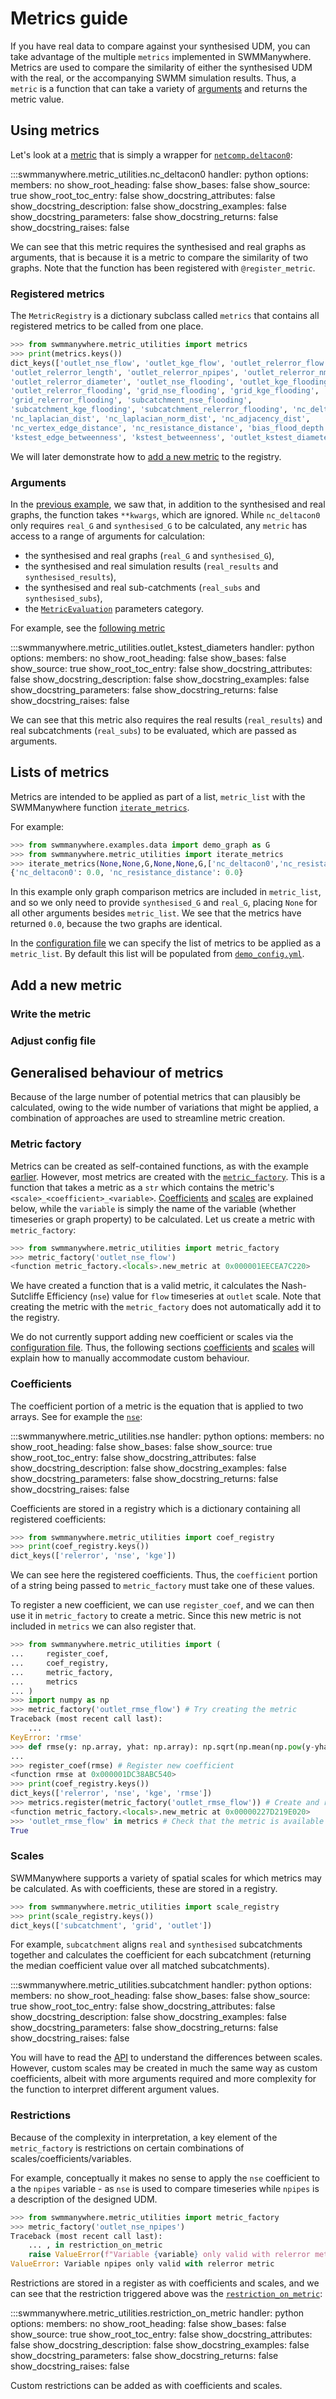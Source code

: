 # Metrics guide

If you have real data to compare against your synthesised UDM, you can take
advantage of the multiple `metrics` implemented in SWMManywhere. Metrics are
used to compare the similarity of either the synthesised UDM with the real, or
the accompanying SWMM simulation results. Thus, a `metric` is a function that
can take a variety of [arguments](#arguments) and returns the metric value.

## Using metrics

Let's look at a [metric](reference-metric-utilities.md#swmmanywhere.metric_utilities.nc_deltacon0)
that is simply a wrapper for [`netcomp.deltacon0`](https://arxiv.org/pdf/2010.16019):

:::swmmanywhere.metric_utilities.nc_deltacon0
    handler: python
    options:
      members: no
      show_root_heading: false
      show_bases: false
      show_source: true
      show_root_toc_entry: false
      show_docstring_attributes: false
      show_docstring_description: false
      show_docstring_examples: false
      show_docstring_parameters: false
      show_docstring_returns: false
      show_docstring_raises: false

We can see that this metric requires the synthesised and real graphs as
arguments, that is because it is a metric to compare the similarity of two graphs.
Note that the function has been registered with `@register_metric`.

### Registered metrics

The `MetricRegistry` is a dictionary subclass called `metrics` that contains all
registered metrics to be called from one place.

``` py
>>> from swmmanywhere.metric_utilities import metrics
>>> print(metrics.keys())
dict_keys(['outlet_nse_flow', 'outlet_kge_flow', 'outlet_relerror_flow',
'outlet_relerror_length', 'outlet_relerror_npipes', 'outlet_relerror_nmanholes',
'outlet_relerror_diameter', 'outlet_nse_flooding', 'outlet_kge_flooding',
'outlet_relerror_flooding', 'grid_nse_flooding', 'grid_kge_flooding',
'grid_relerror_flooding', 'subcatchment_nse_flooding',
'subcatchment_kge_flooding', 'subcatchment_relerror_flooding', 'nc_deltacon0',
'nc_laplacian_dist', 'nc_laplacian_norm_dist', 'nc_adjacency_dist',
'nc_vertex_edge_distance', 'nc_resistance_distance', 'bias_flood_depth',
'kstest_edge_betweenness', 'kstest_betweenness', 'outlet_kstest_diameters'])
```

We will later demonstrate how to [add a new metric](#add-a-new-metric) to the
registry.

### Arguments

In the [previous example](#using-metrics), we saw that, in addition to the synthesised and real
graphs, the function takes `**kwargs`, which are ignored. While `nc_deltacon0` only requires `real_G` and `synthesised_G` to be calculated,
any `metric` has access to a range of arguments for calculation:

- the synthesised and real graphs (`real_G` and `synthesised_G`),
- the synthesised and real simulation results (`real_results` and
`synthesised_results`),
- the synthesised and real sub-catchments (`real_subs` and `synthesised_subs`),
- the [`MetricEvaluation`](reference-parameters.md#swmmanywhere.parameters.MetricEvaluation)
parameters category.

For example, see the [following metric](reference-metric-utilities.md#swmmanywhere.metric_utilities.outlet_kstest_diameters)

:::swmmanywhere.metric_utilities.outlet_kstest_diameters
    handler: python
    options:
      members: no
      show_root_heading: false
      show_bases: false
      show_source: true
      show_root_toc_entry: false
      show_docstring_attributes: false
      show_docstring_description: false
      show_docstring_examples: false
      show_docstring_parameters: false
      show_docstring_returns: false
      show_docstring_raises: false

We can see that this metric also requires the real results (`real_results`) and
real subcatchments (`real_subs`) to be evaluated, which are passed as arguments.

## Lists of metrics

Metrics are intended to be applied as part of a list, `metric_list` with the
SWMManywhere function
[`iterate_metrics`](reference-graph-utilities.md#swmmanywhere.metric_utilities.iterate_metrics).

For example:

```python
>>> from swmmanywhere.examples.data import demo_graph as G
>>> from swmmanywhere.metric_utilities import iterate_metrics
>>> iterate_metrics(None,None,G,None,None,G,['nc_deltacon0','nc_resistance_distance'],None)
{'nc_deltacon0': 0.0, 'nc_resistance_distance': 0.0}
```

In this example only graph comparison metrics are included in `metric_list`, and
so we only need to provide `synthesised_G` and `real_G`, placing `None` for all
other arguments besides `metric_list`. We see that the metrics have returned
`0.0`, because the two graphs are identical.

In the [configuration file](config_guide.md#performance-metrics) we can specify
the list of metrics to be applied as a `metric_list`. By default this list will
be populated from [`demo_config.yml`](reference-defs.md#demo-configuration-file).

## Add a new metric

### Write the metric

### Adjust config file

## Generalised behaviour of metrics

Because of the large number of potential metrics that can plausibly be calculated,
owing to the wide number of variations that might be applied, a combination of
approaches are used to streamline metric creation.

### Metric factory

Metrics can be created as self-contained functions, as with the example
[earlier](#using-metrics). However, most metrics are created with the
[`metric_factory`](reference-metric-utilities.md#swmmanywhere.metric_utilities.metric_factory).
This is a function that takes a metric as a `str` which contains the metric's
`<scale>_<coefficient>_<variable>`. [Coefficients](#coefficients) and
[scales](#scales) are explained below, while the `variable` is simply the name
of the variable (whether timeseries or graph property) to be calculated. Let
us create a metric with `metric_factory`:

``` py
>>> from swmmanywhere.metric_utilities import metric_factory
>>> metric_factory('outlet_nse_flow')
<function metric_factory.<locals>.new_metric at 0x000001EECEA7C220>
```

We have created a function that is a valid metric, it calculates the Nash-Sutcliffe
Efficiency (`nse`) value for `flow` timeseries at `outlet` scale. Note that
creating the metric with the `metric_factory` does not automatically add it to
the registry.

We do not currently support adding new coefficient or scales via the
[configuration file](config_guide.md). Thus, the following sections
[coefficients](#coefficients) and [scales](#scales) will explain how to manually
accommodate custom behaviour.

### Coefficients

The coefficient portion of a metric is the equation that is applied to two arrays.
See for example the
[`nse`](reference-metric-utilities.md#swmmanywhere.metric_utilities.nse):

:::swmmanywhere.metric_utilities.nse
    handler: python
    options:
      members: no
      show_root_heading: false
      show_bases: false
      show_source: true
      show_root_toc_entry: false
      show_docstring_attributes: false
      show_docstring_description: false
      show_docstring_examples: false
      show_docstring_parameters: false
      show_docstring_returns: false
      show_docstring_raises: false

Coefficients are stored in a registry which is a dictionary containing all
registered coefficients:

``` py
>>> from swmmanywhere.metric_utilities import coef_registry
>>> print(coef_registry.keys())
dict_keys(['relerror', 'nse', 'kge'])
```

We can see here the registered coefficients. Thus, the `coefficient` portion of a
string being passed to `metric_factory` must take one of these values.

To register a new coefficient, we can use `register_coef`, and we can then use
it in `metric_factory` to create a metric. Since this new metric is not included
in `metrics` we can also register that.

``` py
>>> from swmmanywhere.metric_utilities import (
...     register_coef, 
...     coef_registry,
...     metric_factory,
...     metrics
... )
>>> import numpy as np
>>> metric_factory('outlet_rmse_flow') # Try creating the metric
Traceback (most recent call last):
    ...
KeyError: 'rmse'
>>> def rmse(y: np.array, yhat: np.array): np.sqrt(np.mean(np.pow(y-yhat,2)))
... 
>>> register_coef(rmse) # Register new coefficient
<function rmse at 0x000001DC38ABC540>
>>> print(coef_registry.keys())
dict_keys(['relerror', 'nse', 'kge', 'rmse'])
>>> metrics.register(metric_factory('outlet_rmse_flow')) # Create and register new metric
<function metric_factory.<locals>.new_metric at 0x00000227D219E020>
>>> 'outlet_rmse_flow' in metrics # Check that the metric is available for use
True
```

### Scales

SWMManywhere supports a variety of spatial scales for which metrics may be calculated.
As with coefficients, these are stored in a registry.

``` py
>>> from swmmanywhere.metric_utilities import scale_registry
>>> print(scale_registry.keys())
dict_keys(['subcatchment', 'grid', 'outlet'])
```

For example, `subcatchment` aligns `real` and `synthesised` subcatchments
together and calculates the coefficient for each subcatchment (returning the
median coefficient value over all matched subcatchments).

:::swmmanywhere.metric_utilities.subcatchment
    handler: python
    options:
      members: no
      show_root_heading: false
      show_bases: false
      show_source: true
      show_root_toc_entry: false
      show_docstring_attributes: false
      show_docstring_description: false
      show_docstring_examples: false
      show_docstring_parameters: false
      show_docstring_returns: false
      show_docstring_raises: false

You will have to read the [API](reference-metric-utilities.md) to understand the
differences between scales. However, custom scales may be created in much the
same way as custom coefficients, albeit with more arguments required and more
complexity for the function to interpret different argument values.

### Restrictions

Because of the complexity in interpretation, a key element of the `metric_factory`
is restrictions on certain combinations of scales/coefficients/variables.

For example, conceptually it makes no sense to apply the `nse` coefficient to a
the `npipes` variable - as `nse` is used to compare timeseries while `npipes`
is a description of the designed UDM.

``` py
>>> from swmmanywhere.metric_utilities import metric_factory
>>> metric_factory('outlet_nse_npipes')
Traceback (most recent call last):
    ... , in restriction_on_metric
    raise ValueError(f"Variable {variable} only valid with relerror metric")
ValueError: Variable npipes only valid with relerror metric
```

Restrictions are stored in a register as with coefficients and scales,
and we can see that the restriction triggered above was the
[`restriction_on_metric`](reference-metric-utilities.md#swmmanywhere.metric_utilities.restriction_on_metric):

:::swmmanywhere.metric_utilities.restriction_on_metric
    handler: python
    options:
      members: no
      show_root_heading: false
      show_bases: false
      show_source: true
      show_root_toc_entry: false
      show_docstring_attributes: false
      show_docstring_description: false
      show_docstring_examples: false
      show_docstring_parameters: false
      show_docstring_returns: false
      show_docstring_raises: false

Custom restrictions can be added as with coefficients and scales.

